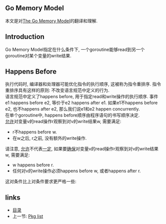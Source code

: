 Go Memory Model
----

本文是对[The Go Memory Model](http://golang.org/ref/mem)的翻译和理解.

Introduction
----
Go Memory Model指定在什么条件下, 一个goroutine能够read到另一个goroutine对某个变量的write结果.

Happens Before
----
执行代码时, 编译器和处理器可能优化指令的执行顺序, 这被称为指令重排序. 指令重排序具有这样的原则: 不改变语言规范中定义的行为.  
语言规范中定义了happens before, 用于指定read和write操作的执行顺序. 事件e1 happens before e2, 等价于e2 happens after e1. 如果e1不happens before e2, 也不happens after e2, 那么我们说e1和e2 happen concurrently.  
在单个goroutine中, happens before顺序由程序语句的书写顺序决定.  
[允许]()对变量v的read操作r观察到对v的write结果w, 需要满足:
- r不happens before w.
- 在w之后, r之前, 没有额外的write操作.

请注意, [允许]()不代表[一定](), 如果要[确保]()对变量v的read操作r观察到对v的write结果w, 需要满足:
- w happens before r.
- 任何对v的write操作必须happens before w, 或者happens after r.

这对条件比上对条件要求更严格一些: 












links
-----
+ [目录](../golang)
+ 上一节: [Pkg list](Pkg-list.md)

